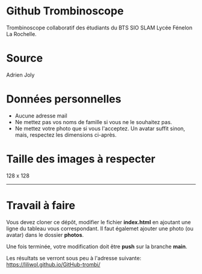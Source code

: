 # Github Trombinoscope

Trombinoscope collaboratif des étudiants du BTS SIO SLAM Lycée Fénelon La Rochelle.

# Source

Adrien Joly

# Données personnelles

* Aucune adresse mail
* Ne mettez pas vos noms de famille si vous ne le souhaitez pas.
* Ne mettez votre photo que si vous l'acceptez. Un avatar suffit sinon, mais, respectez les dimensions ci-après.

# Taille des images à respecter

128 x 128

***

# Travail à faire

Vous devez cloner ce dépôt, modifier le fichier **index.html** en ajoutant une ligne du tableau vous correspondant.
Il faut égalemet ajouter une photo (ou avatar) dans le dossier **photos**.

Une fois terminée, votre modification doit être **push** sur la branche **main**.

Les résultats se verront sous peu à l'adresse suivante: https://liliwol.github.io/GitHub-trombi/ 